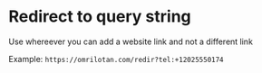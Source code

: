 # Redirect to query string

Use whereever you can add a website link and not a different link

Example: `https://omrilotan.com/redir?tel:+12025550174`
